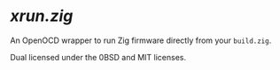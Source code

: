 # _xrun.zig_

An OpenOCD wrapper to run Zig firmware directly from your `build.zig`.

Dual licensed under the 0BSD and MIT licenses.

